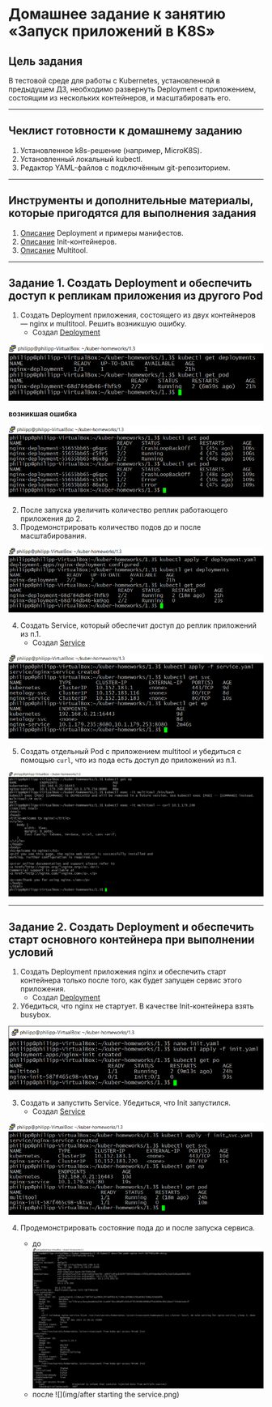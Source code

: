 # Домашнее задание к занятию «Запуск приложений в K8S»

## Цель задания

В тестовой среде для работы с Kubernetes, установленной в предыдущем ДЗ, необходимо развернуть Deployment с приложением, состоящим из нескольких контейнеров, и масштабировать его.

------

## Чеклист готовности к домашнему заданию

1. Установленное k8s-решение (например, MicroK8S).
2. Установленный локальный kubectl.
3. Редактор YAML-файлов с подключённым git-репозиторием.

------

## Инструменты и дополнительные материалы, которые пригодятся для выполнения задания

1. [Описание](https://kubernetes.io/docs/concepts/workloads/controllers/deployment/) Deployment и примеры манифестов.
2. [Описание](https://kubernetes.io/docs/concepts/workloads/pods/init-containers/) Init-контейнеров.
3. [Описание](https://github.com/wbitt/Network-MultiTool) Multitool.

------

## Задание 1. Создать Deployment и обеспечить доступ к репликам приложения из другого Pod

1. Создать Deployment приложения, состоящего из двух контейнеров — nginx и multitool. Решить возникшую ошибку.
   * Создал [Deployment](./src/deploy_app.yaml)

![](img/kubectl_deployment_pod.png)

**возникшая ошибка**

![](img/error.png)

2. После запуска увеличить количество реплик работающего приложения до 2.
3. Продемонстрировать количество подов до и после масштабирования.

![](img/kubectl_deployment_pod_2.png)

4. Создать Service, который обеспечит доступ до реплик приложений из п.1.
   * Создал [Service](./src/service_app.yaml)

![](img/service.png)

5. Создать отдельный Pod с приложением multitool и убедиться с помощью `curl`, что из пода есть доступ до приложений из п.1.

![](img/curl.png)

------

## Задание 2. Создать Deployment и обеспечить старт основного контейнера при выполнении условий

1. Создать Deployment приложения nginx и обеспечить старт контейнера только после того, как будет запущен сервис этого приложения.
   * Создал [Deployment](./src/nginx.yaml)
2. Убедиться, что nginx не стартует. В качестве Init-контейнера взять busybox.

![](img/init_deployment.png)

3. Создать и запустить Service. Убедиться, что Init запустился.
   * Создал [Service](./src/nginx_svc.yaml)

![](img/start_service.png)
  
4. Продемонстрировать состояние пода до и после запуска сервиса.

   * до
     ![](img/before_starting_the_service.png)
   * после
     ![](img/after starting the service.png) 
